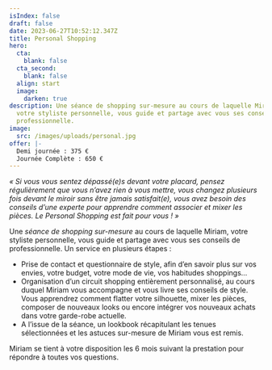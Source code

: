 ```yaml
---
isIndex: false
draft: false
date: 2023-06-27T10:52:12.347Z
title: Personal Shopping
hero:
  cta:
    blank: false
  cta_second:
    blank: false
  align: start
  image:
    darken: true
description: Une séance de shopping sur-mesure au cours de laquelle Miriam,
  votre styliste personnelle, vous guide et partage avec vous ses conseils de
  professionnelle.
image:
  src: /images/uploads/personal.jpg
offer: |-
  Demi journée : 375 €
  Journée Complète : 650 €
---
```

*« Si vous vous sentez dépassé(e)s devant votre placard, pensez régulièrement que vous n’avez rien à vous mettre, vous changez plusieurs fois devant le miroir sans être jamais satisfait(e), vous avez besoin des conseils d’une experte pour apprendre comment associer et mixer les pièces. Le Personal Shopping est fait pour vous ! »*

Une *séance de shopping sur-mesure* au cours de laquelle Miriam, votre styliste personnelle, vous guide et partage avec vous ses conseils de professionnelle. Un service en plusieurs étapes :

* Prise de contact et questionnaire de style, afin d’en savoir plus sur vos envies, votre budget, votre mode de vie, vos habitudes shoppings…
* Organisation d’un circuit shopping entièrement personnalisé, au cours duquel Miriam vous accompagne et vous livre ses conseils de style. Vous apprendrez comment flatter votre silhouette, mixer les pièces, composer de nouveaux looks ou encore intégrer vos nouveaux achats dans votre garde-robe actuelle.
* A l’issue de la séance, un lookbook récapitulant les tenues sélectionnées et les astuces sur-mesure de Miriam vous est remis.

Miriam se tient à votre disposition les 6 mois suivant la prestation pour répondre à toutes vos questions.
